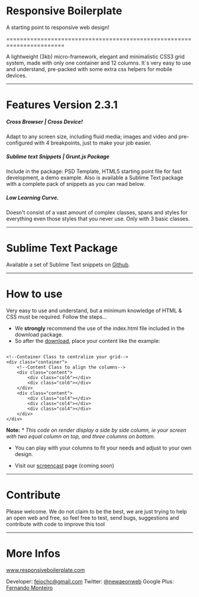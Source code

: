 <h1>Responsive Boilerplate</h1>
A starting point to responsive web design!

=======================================================================

A lightweight (3kb) micro-framework, elegant and minimalistic CSS3 grid system, made with only one container and 12 columns. It`s very easy to use and understand, pre-packed with some extra css helpers for mobile devices.

-----------------------------------------------------------------------
<h1>Features Version 2.3.1</h1>


<h5>Cross Browser | Cross Device!</h5>

Adapt to any screen size, including fluid media; images and video and pre-configured with 4 breakpoints, just to make your job easier.

<h5>Sublime text Snippets | Grunt.js Package</h5>

Include in the package: PSD Template, HTML5 starting point file for fast development, a demo example. Also is available a Sublime Text package with a complete pack of snippets as you can read below.

<h5>Low Learning Curve.</h5>

Doesn't consist of a vast amount of complex classes, spans and styles for everything even those styles that you never use. Only with 3 basic classes.

------------------------------------------------------------------------
<h1>Sublime Text Package</h1>

Available a set of Sublime Text snippets on <a href="https://github.com/newaeonweb/ResponsiveBoilerplateSnippets">Github</a>.



------------------------------------------------------------------------
<h1>How to use</h1>

Very easy to use and understand, but a minimum knowledge of HTML & CSS must be required.
Follow the steps...

- We <b>strongly</b> recommend the use of the index.html file included in the download package.
- So after the <a href="https://github.com/newaeonweb/responsiveboilerplate/archive/master.zip">download</a>, place your content like the example:


<pre><code>
&lt;!--Container Class to centralize your grid--&gt;
&lt;div class=&quot;container&quot;&gt;
	&lt;!--Content Class to align the columns--&gt;
	&lt;div class=&quot;content&quot;&gt;
		&lt;div class=&quot;col6&quot;&gt;&lt;/div&gt;
		&lt;div class=&quot;col6&quot;&gt;&lt;/div&gt;
	&lt;/div&gt;
	&lt;div class=&quot;content&quot;&gt;
		&lt;div class=&quot;col4&quot;&gt;&lt;/div&gt;
		&lt;div class=&quot;col4&quot;&gt;&lt;/div&gt;
		&lt;div class=&quot;col4&quot;&gt;&lt;/div&gt;
	&lt;/div&gt;
&lt;/div&gt;
</code></pre>

<b>Note:</b>
<i>* This code on render display a side by side column, ie your screen with two equal column on top, and three columns on bottom.</i>

- You can play with your columns to fit your needs and adjust to your own design.

- Visit our <a href="">screencast</a> page (coming soon)


------------------------------------------------------------------------
<h1>Contribute</h1>

Please welcome. We do not claim to be the best, we are just trying to help an open web and free, so feel free to test, send bugs, suggestions and contribute with code to improve this tool


------------------------------------------------------------------------
<h1>More Infos</h1>


www.responsiveboilerplate.com

Developer: feiochc@gmail.com
Twitter: <a href="https://twitter.com/@newaeonweb">@newaeonweb</a>
Google Plus: <a href="https://plus.google.com/102311871192373469721/posts">Fernando Monteiro</a>